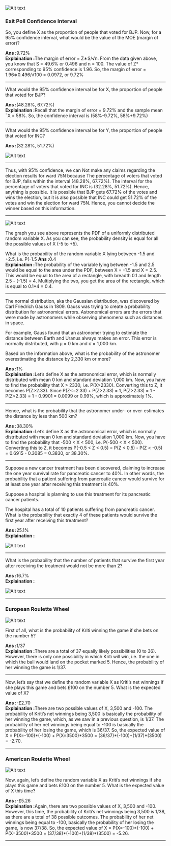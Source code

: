 ![Alt text](images/vote-statistics.png)

<h3>Exit Poll Confidence Interval</h3>
<p>So, you define X as the proportion of people that voted for BJP. Now, for a 95% confidence interval, what would be the value of the MOE (margin of error)?</p>
<b>Ans :</b>9.72%<br>
<b>Explaination :</b>The margin of error = Z∗S/√n. From the data given above, you know that S = 49.6% or 0.496 and n = 100. The value of Z* corresponding to 95% confidence is 1.96. So, the margin of error = 1.96∗0.496/√100 = 0.0972, or 9.72%
<hr>

<p>What would the 95% confidence interval be for X, the proportion of people that voted for BJP?</p>
<b>Ans :</b>(48.28%, 67.72%)<br>
<b>Explaination :</b>Recall that the margin of error = 9.72% and the sample mean ¯X = 58%. So, the confidence interval is (58%-9.72%, 58%+9.72%)
<hr>

<p>What would the 95% confidence interval be for Y, the proportion of people that voted for INC?</p>
<b>Ans :</b>(32.28%, 51.72%)<br>

![Alt text](images/vote-statistics-ans.png)
<hr>

<p>Thus, with 95% confidence, we can Not make any claims regarding the election results for ward 75N because The percentage of voters that voted for BJP, falls within the interval (48.28%, 67.72%). The interval for the percentage of voters that voted for INC is (32.28%, 51.72%). Hence, anything is possible. It is possible that BJP gets 67.72% of the votes and wins the election, but it is also possible that INC could get 51.72% of the votes and win the election for ward 75N. Hence, you cannot decide the winner based on this information.</p>
<hr>

![Alt text](images/pd.png)
<p>The graph you see above represents the PDF of a uniformly distributed random variable X. As you can see, the probability density is equal for all the possible values of X (-5 to +5).</p>
<p>What is the probability of the random variable X lying between -1.5 and +2.5, i.e. P(-1.5<X<2.5)?</p>
<b>Ans :</b>0.4<br>
<b>Explaination :</b>The probability of the variable lying between -1.5 and 2.5 would be equal to the area under the PDF, between X = -1.5 and X = 2.5. This would be equal to the area of a rectangle, with breadth 0.1 and length 2.5 - (-1.5) = 4. Multiplying the two, you get the area of the rectangle, which is equal to 0.1*4 = 0.4.
<hr>

<p>The normal distribution, aka the Gaussian distribution, was discovered by Carl Friedrich Gauss in 1809. Gauss was trying to create a probability distribution for astronomical errors. Astronomical errors are the errors that were made by astronomers while observing phenomena such as distances in space.<br>

For example, Gauss found that an astronomer trying to estimate the distance between Earth and Uranus always makes an error. This error is normally distributed, with µ = 0 km and σ = 1,000 km.</p>
<p>Based on the information above, what is the probability of the astronomer overestimating the distance by 2,330 km or more?</p>
<b>Ans :</b>1%<br>
<b>Explaination :</b>Let’s define X as the astronomical error, which is normally distributed with mean 0 km and standard deviation 1,000 km. Now, you have to find the probability that X > 2330, i.e. P(X>2330). Converting this to Z, it becomes P(Z>2.33). Since P(Z<=2.33) + P(Z>2.33) = 1, P(Z>2.33) = 1 - P(Z<2.33) = 1 - 0.9901 = 0.0099 or 0.99%, which is approximately 1%.

<hr>

<p>Hence, what is the probability that the astronomer under- or over-estimates the distance by less than 500 km?</p>
<b>Ans :</b>38.30%<br>
<b>Explaination :</b>Let’s define X as the astronomical error, which is normally distributed with mean 0 km and standard deviation 1,000 km. Now, you have to find the probability that -500 < X < 500, i.e. P(-500 < X < 500). Converting this to Z, it becomes P(-0.5 < Z < 0.5) = P(Z < 0.5) - P(Z < -0.5) = 0.6915 - 0.3085 = 0.3830, or 38.30%.
<hr>

<p>Suppose a new cancer treatment has been discovered, claiming to increase the one year survival rate for pancreatic cancer to 40%. In other words, the probability that a patient suffering from pancreatic cancer would survive for at least one year after receiving this treatment is 40%.<br>

Suppose a  hospital is planning to use this treatment for its pancreatic cancer patients.</p>
<p>The hospital has a total of 10 patients suffering from pancreatic cancer. What is the probability that exactly 4 of these patients would survive the first year after receiving this treatment?</p>
<b>Ans :</b>25.1%<br>
<b>Explaination :</b>

![Alt text](images/pc-ans.png)
<hr>

<p>What is the probability that the number of patients that survive the first year after receiving the treatment would not be more than 2?</p>
<b>Ans :</b>16.7%<br>
<b>Explaination :</b>

![Alt text](images/pc-ans-2.png)
<hr>

<h3>European Roulette Wheel</h3>

![Alt text](images/erw.png)
<p>First of all, what is the probability of Kriti winning the game if she bets on the number 5?</p>
<b>Ans :</b>1/37<br>
<b>Explaination :</b>There are a total of 37 equally likely possibilities (0 to 36). However, there is only one possibility in which Kriti will win, i.e. the one in which the ball would land on the pocket marked 5. Hence, the probability of her winning the game is 1/37.
<hr>

<p>Now, let’s say that we define the random variable X as Kriti’s net winnings if she plays this game and bets £100 on the number 5. What is the expected value of X?</p>
<b>Ans :</b>-£2.70<br>
<b>Explaination :</b>There are two possible values of X, 3,500 and -100. The probability of Kriti’s net winnings being 3,500 is basically the probability of her winning the game, which, as we saw in a previous question, is 1/37. The probability of her net winnings being equal to -100 is basically the probability of her losing the game, which is 36/37. So, the expected value of X = P(X=-100)*(-100) + P(X=3500)*3500 = (36/37)*(-100)+(1/37)*(3500) = -2.70.
<hr>

<h3>American Roulette Wheel</h3>

![Alt text](images/arw.png)
<p>Now, again, let’s define the random variable X as Kriti’s net winnings if she plays this game and bets £100 on the number 5. What is the expected value of X this time?</p>
<b>Ans :</b>-£5.26<br>
<b>Explaination :</b>Again, there are two possible values of X, 3,500 and -100. However, this time, the probability of Kriti’s net winnings being 3,500 is 1/38, as there are a total of 38 possible outcomes. The probability of her net winnings being equal to -100, basically the probability of her losing the game, is now 37/38. So, the expected value of X = P(X=-100)*(-100) + P(X=3500)*3500 = (37/38)*(-100)+(1/38)*(3500) = -5.26.
<hr>